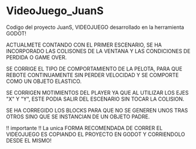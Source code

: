 # VideoJuego_JuanS
Codigo del proyecto JuanS, VIDEOJUEGO desarrollado en la herramienta GODOT!

ACTUALMETE CONTANDO CON EL PRIMER ESCENARIO, SE HA INCORPORADO LAS COLISONES
DE LA VENTANA Y LAS CONDICIONES DE PERDIDA O GAME OVER.

SE CORRIGE EL TIPO DE COMPORTAMIENTO DE LA PELOTA, PARA QUE REBOTE CONTINUAMENTE
SIN PERDER VELOCIDAD Y SE COMPORTE COMO UN OBJETO ELASTICO.

SE CORRIGEN MOTIMIENTOS DEL PLAYER YA QUE AL UTILIZAR LOS EJES "X" Y "Y", ESTE
PODIA SALIR DEL ESCENARIO SIN TOCAR LA COLISION.

SE HA CORREGIDO LOS BLOCKS PARA QUE NO SE GENEREN UNOS TRAS OTROS SINO QUE SE
INSTANCIAN DE UN OBJETO PADRE.

!! importante !! La unica FORMA RECOMENDADA DE CORRER EL VIDEOJUEGO ES COPIANDO EL
PROYECTO EN GODOT Y CORRIENDOLO DESDE EL MISMO!
